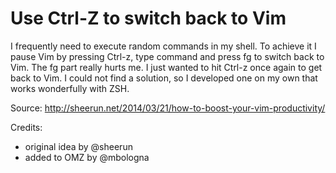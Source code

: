 # Use Ctrl-Z to switch back to Vim

I frequently need to execute random commands in my shell. To achieve it I pause 
Vim by pressing Ctrl-z, type command and press fg<Enter> to switch back to Vim.
The fg part really hurts me. I just wanted to hit Ctrl-z once again to get back 
to Vim. I could not find a solution, so I developed one on my own that 
works wonderfully with ZSH.

Source: http://sheerun.net/2014/03/21/how-to-boost-your-vim-productivity/

Credits: 
- original idea by @sheerun
- added to OMZ by @mbologna

